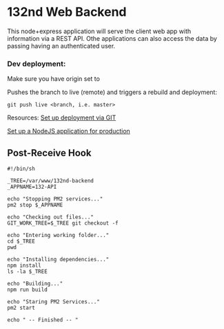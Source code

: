 # 132nd Web Backend

This node+express application will serve the client web app with information via a REST API. Othe applications can also access the data by passing having an authenticated user.

### Dev deployment:

Make sure you have origin set to

Pushes the branch to live (remote) and triggers a rebuild and deployment:

```
git push live <branch, i.e. master>
```

Resources:
[Set up deployment via GIT](https://www.digitalocean.com/community/tutorials/how-to-set-up-automatic-deployment-with-git-with-a-vps)

[Set up a NodeJS application for production](https://www.digitalocean.com/community/tutorials/how-to-set-up-a-node-js-application-for-production-on-ubuntu-16-04)

## Post-Receive Hook

```
#!/bin/sh

_TREE=/var/www/132nd-backend
_APPNAME=132-API

echo "Stopping PM2 services..."
pm2 stop $_APPNAME

echo "Checking out files..."
GIT_WORK_TREE=$_TREE git checkout -f

echo "Entering working folder..."
cd $_TREE
pwd

echo "Installing dependencies..."
npm install
ls -la $_TREE

echo "Building..."
npm run build

echo "Staring PM2 Services..."
pm2 start

echo " -- Finished -- "
```

